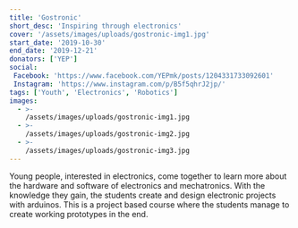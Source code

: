 ```yaml
---
title: 'Gostronic'
short_desc: 'Inspiring through electronics'
cover: '/assets/images/uploads/gostronic-img1.jpg'
start_date: '2019-10-30'
end_date: '2019-12-21'
donators: ['YEP']
social:
 Facebook: 'https://www.facebook.com/YEPmk/posts/1204331733092601'
 Instagram: 'https://www.instagram.com/p/B5f5qhrJ2jp/'
tags: ['Youth', 'Electronics', 'Robotics'] 
images:
  - >-
    /assets/images/uploads/gostronic-img1.jpg
  - >-
    /assets/images/uploads/gostronic-img2.jpg
  - >-
    /assets/images/uploads/gostronic-img3.jpg
---
```


Young people, interested in electronics, come together to learn more about the hardware and software of electronics and mechatronics. With the knowledge they gain, the students create and design electronic projects with arduinos. This is a project based course where the students manage to create working prototypes in the end.